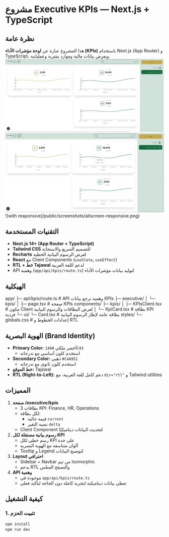 # مشروع Executive KPIs — Next.js + TypeScript

## نظرة عامة

هذا المشروع عبارة عن **لوحة مؤشرات الأداء (KPIs)** باستخدام Next.js (App Router) و TypeScript، ويعرض بيانات مالية وموارد بشرية وعملياتية.  
![واجهة KPIs](/public/screenshots/allscreen.png)
![واجهة KPIs](/public/screenshots/allscreen2.png)
![with responsive]/public/screenshots/allscreen-responsive.png)



## التقنيات المستخدمة

- **Next.js 14+ (App Router + TypeScript)**
- **Tailwind CSS** للتصميم السريع والاستجابة
- **Recharts** لعرض الرسوم البيانية الخطية
- **React** مع Client Components (`useState`, `useEffect`)
- **RTL + خط Tajawal** لدعم اللغة العربية
- API وهمية (`app/api/kpis/route.ts`) لتوليد بيانات مؤشرات الأداء

## الهيكلية

app/
├─ api/kpis/route.ts # API وهمية ترجع بيانات KPIs
├─ executive/
│ └─ kpis/
│ ├─ page.tsx # صفحة KPIs
components/
├─ kpis/
│ ├─ KPIsClient.tsx # مكون Client لعرض البطاقات والرسوم البيانية
│ └─ KpiCard.tsx # بطاقة KPI فردية
└─ ui/
└─ Card.tsx # بطاقة عامة لإطار الرسوم البيانية
styles/
└─ globals.css # إعدادات الخطوط و RTL



## الهوية البصرية (Brand Identity)

- **Primary Color:** أخضر ملكي `#146C43`  
  - استخدم كلون أساسي مع تدرجاته
- **Secondary Color:** ذهبي `#C4A951`  
  - استخدم كلون ثانوي مع تدرجاته
- **خط الموقع:** Tajawal  
- **RTL (Right-to-Left):** دعم كامل للغة العربية، مع `dir="rtl"` و Tailwind utilities  


## المميزات

1. **صفحة /executive/kpis**
   - 3 بطاقات KPI: Finance, HR, Operations
   - لكل بطاقة:
     - قيمة حالية `current`
     - نسبة التغير `delta`
   - Client Component لتحديث البيانات ديناميكيًا
2. **رسوم بيانية مستقلة لكل KPI**
   - رسم خطي لكل KPI على حدة
   - ألوان متناسقة مع الهوية البصرية
   - Tooltip و Legend لتوضيح البيانات
3. **Layout احترافي**
   - Sidebar + Navbar من ثيم Isomorphic
   - يدعم RTL والتصفح السلس
4. **API وهمية**
   - موجودة في `app/api/kpis/route.ts`
   - تعطي بيانات ديناميكية لتجربة كاملة دون الحاجة لباكند فعلي

## كيفية التشغيل

### 1. تثبيت الحزم

```bash
npm install
npm run dev
